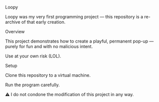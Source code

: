 Loopy

Loopy was my very first programming project — this repository is a re-archive of that early creation.

Overview

This project demonstrates how to create a playful, permanent pop-up — purely for fun and with no malicious intent.

Use at your own risk (LOL).

Setup

Clone this repository to a virtual machine.

Run the program carefully.

⚠️ I do not condone the modification of this project in any way.
